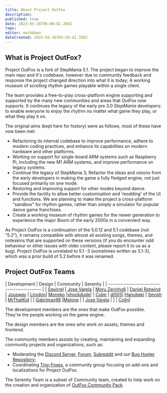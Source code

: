 ```yaml
---
title: About Project Outfox
description: 
published: true
date: 2023-05-16T06:00:02.294Z
tags: 
editor: markdown
dateCreated: 2023-05-16T05:59:42.350Z
---
```



## What is Project OutFox?

Project OutFox is a fork of StepMania 5.1. The project began to improve the main repo and it's codebase, however due to community feedback and response the project changed direction into what it is today; A working museum of scrolling rhythm games playable within a single client.

The team provides a free-to-play cross-platform engine supporting and supported by the many new communities and areas that _OutFox_ now supports. It continues the legacy of the early pre 3.0 _StepMania_ developers: to enable everyone to enjoy the rhythm no matter what game they play, or what they play it on.

The original aims (kept here for history) were as follows, most of these have now been met:

* Refactoring its internal codebase to improve performance, adhere to modern coding practices, and enhance its capabilities on modern hardware and other platforms. 
* Working on support for single-board ARM systems such as Raspberry Pi, including the new M1 ARM systems, and improve performance on legacy systems.
* Continue the legacy of StepMania 3; Refactor the ideas and visions from the early developers in making the game a fully fledged engine, not just focused primarily on one mode.
* Restoring and improving support for other modes beyond dance.
* Provide the facility to allow better customisation and 'modding' of the UI and functions. We are planning to make the project a cross-platform "sandbox" for rhythm games, rather than simply a simulator for popular dance game franchises.
* Create a working museum of rhythm games for the newer generation to experience the major Boom of the early 2000s in a convenient way.

As Project OutFox is a continuation of the 5.0.12 and 5.1 codebase (not “5.2”), it remains compatible with almost all existing songs, themes, and noteskins that are supported on these versions (if you do encounter odd behaviour or other issues with older content, please report it to us as a bug). Project OutFox is unrelated to 5.1 -3 (sometimes written as 5.1-3), which was a prior build of 5.2 before it was renamed.

## Project OutFox Teams

| Development  | Design | Community | Serenity |
| -------------------------------------------- | 
| [Squirrel](https://github.com/Scraticus) | [Jose Varela](https://github.com/JoseVarelaP) | [Moru Zerinho6](https://github.com/moruzerinho6) | [Daniel Rotwind](https://github.com/DanielRotwind) 
| [Jousway](https://github.com/Jousway) | [Lirodon](https://github.com/ListenerJubatus)| [Moneko](https://github.com/JustMoneko) |[shockdude](https://github.com/shockdude)|
| [Cube](https://github.com/concubidated) | [dj505](https://github.com/dj505)| [Hanubeki](https://github.com/hanubeki) | [Sevish](https://sevish.com/) 
| [MrThatKid](https://github.com/MrThatKid) | | [Gabrimax98](https://github.com/Gabrimax98) |[Melone](https://twitter.com/exibiIiA) |
| [Jose Varela](https://github.com/JoseVarelaP) | | | [Colin](https://twitter.com/colinmcguire_)|


The development members are the ones that make OutFox possible. They're the people working on the game engine.

The design members are the ones who work on assets, themes and frontend.

The community members assists by creating, maintaining and expanding community projects and organizations, such as:

- Moderating the [Discord Server](https://discord.gg/cN4TjgQdcA), [Forum](https://discourse.projectmoon.dance/), [Subreddit](https://www.reddit.com/r/OutFox/) and our [Bug Hunter Repository](https://github.com/TeamRizu/OutFox);
- Coordinating [Tiny-Foxes](https://github.com/Tiny-Foxes), a community group focusing on add-ons and localizations for Project OutFox.

The Serenity Team is a subset of Community team, created to help work on the creation and organization of [OutFox Community Pack](https://projectoutfox.com/outfox-serenity).
